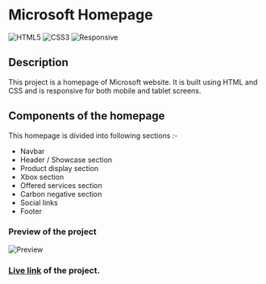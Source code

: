 # Microsoft Homepage

![HTML5](https://img.shields.io/badge/-HTML5-red)
![CSS3](https://img.shields.io/badge/-CSS3-green)
![Responsive](https://img.shields.io/badge/-Responsive-blueviolet)

## Description

This project is a homepage of Microsoft website. It is built using HTML and CSS and is responsive for both mobile and tablet screens.

## Components of the homepage

This homepage is divided into following sections :-

- Navbar
- Header / Showcase section
- Product display section
- Xbox section
- Offered services section
- Carbon negative section
- Social links
- Footer

### Preview of the project

![Preview](./preview/preview1.png)

### [**Live link**](https://microsoft-homepage-seven.vercel.app/) of the project.

